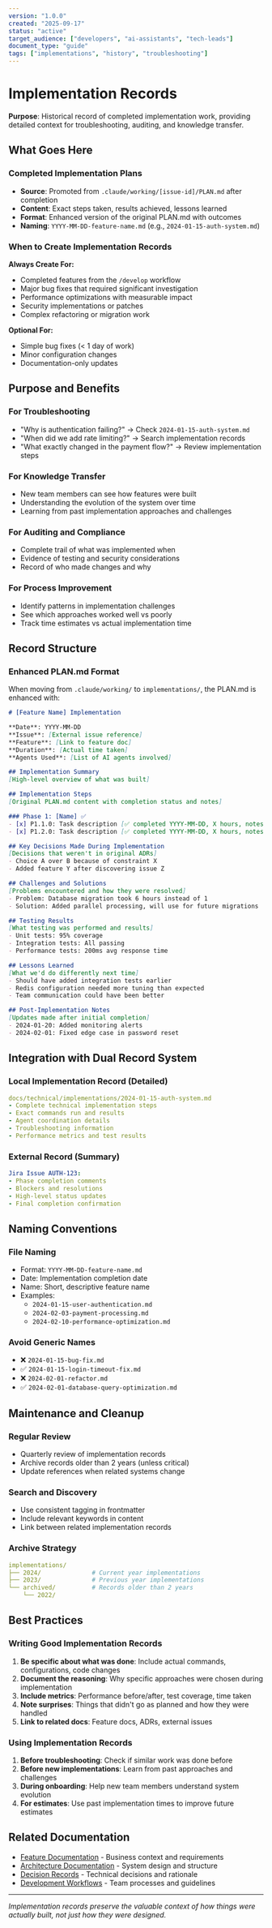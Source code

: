 ```yaml
---
version: "1.0.0"
created: "2025-09-17"
status: "active"
target_audience: ["developers", "ai-assistants", "tech-leads"]
document_type: "guide"
tags: ["implementations", "history", "troubleshooting"]
---
```


# Implementation Records

**Purpose**: Historical record of completed implementation work, providing detailed context for troubleshooting, auditing, and knowledge transfer.

## What Goes Here

### Completed Implementation Plans
- **Source**: Promoted from `.claude/working/[issue-id]/PLAN.md` after completion
- **Content**: Exact steps taken, results achieved, lessons learned
- **Format**: Enhanced version of the original PLAN.md with outcomes
- **Naming**: `YYYY-MM-DD-feature-name.md` (e.g., `2024-01-15-auth-system.md`)

### When to Create Implementation Records

**Always Create For:**
- Completed features from the `/develop` workflow
- Major bug fixes that required significant investigation
- Performance optimizations with measurable impact
- Security implementations or patches
- Complex refactoring or migration work

**Optional For:**
- Simple bug fixes (< 1 day of work)
- Minor configuration changes
- Documentation-only updates

## Purpose and Benefits

### For Troubleshooting
- "Why is authentication failing?" → Check `2024-01-15-auth-system.md`
- "When did we add rate limiting?" → Search implementation records
- "What exactly changed in the payment flow?" → Review implementation steps

### For Knowledge Transfer
- New team members can see how features were built
- Understanding the evolution of the system over time
- Learning from past implementation approaches and challenges

### For Auditing and Compliance
- Complete trail of what was implemented when
- Evidence of testing and security considerations
- Record of who made changes and why

### For Process Improvement
- Identify patterns in implementation challenges
- See which approaches worked well vs poorly
- Track time estimates vs actual implementation time

## Record Structure

### Enhanced PLAN.md Format
When moving from `.claude/working/` to `implementations/`, the PLAN.md is enhanced with:

```markdown
# [Feature Name] Implementation

**Date**: YYYY-MM-DD
**Issue**: [External issue reference]
**Feature**: [Link to feature doc]
**Duration**: [Actual time taken]
**Agents Used**: [List of AI agents involved]

## Implementation Summary
[High-level overview of what was built]

## Implementation Steps
[Original PLAN.md content with completion status and notes]

### Phase 1: [Name] ✅
- [x] P1.1.0: Task description [✅ completed YYYY-MM-DD, X hours, notes]
- [x] P1.2.0: Task description [✅ completed YYYY-MM-DD, X hours, notes]

## Key Decisions Made During Implementation
[Decisions that weren't in original ADRs]
- Choice A over B because of constraint X
- Added feature Y after discovering issue Z

## Challenges and Solutions
[Problems encountered and how they were resolved]
- Problem: Database migration took 6 hours instead of 1
- Solution: Added parallel processing, will use for future migrations

## Testing Results
[What testing was performed and results]
- Unit tests: 95% coverage
- Integration tests: All passing
- Performance tests: 200ms avg response time

## Lessons Learned
[What we'd do differently next time]
- Should have added integration tests earlier
- Redis configuration needed more tuning than expected
- Team communication could have been better

## Post-Implementation Notes
[Updates made after initial completion]
- 2024-01-20: Added monitoring alerts
- 2024-02-01: Fixed edge case in password reset
```

## Integration with Dual Record System

### Local Implementation Record (Detailed)
```yaml
docs/technical/implementations/2024-01-15-auth-system.md
- Complete technical implementation steps
- Exact commands run and results
- Agent coordination details
- Troubleshooting information
- Performance metrics and test results
```

### External Record (Summary)
```yaml
Jira Issue AUTH-123:
- Phase completion comments
- Blockers and resolutions
- High-level status updates
- Final completion confirmation
```

## Naming Conventions

### File Naming
- Format: `YYYY-MM-DD-feature-name.md`
- Date: Implementation completion date
- Name: Short, descriptive feature name
- Examples:
  - `2024-01-15-user-authentication.md`
  - `2024-02-03-payment-processing.md`
  - `2024-02-10-performance-optimization.md`

### Avoid Generic Names
- ❌ `2024-01-15-bug-fix.md`
- ✅ `2024-01-15-login-timeout-fix.md`
- ❌ `2024-02-01-refactor.md`
- ✅ `2024-02-01-database-query-optimization.md`

## Maintenance and Cleanup

### Regular Review
- Quarterly review of implementation records
- Archive records older than 2 years (unless critical)
- Update references when related systems change

### Search and Discovery
- Use consistent tagging in frontmatter
- Include relevant keywords in content
- Link between related implementation records

### Archive Strategy
```yaml
implementations/
├── 2024/              # Current year implementations
├── 2023/              # Previous year implementations
└── archived/          # Records older than 2 years
    └── 2022/
```

## Best Practices

### Writing Good Implementation Records

1. **Be specific about what was done**: Include actual commands, configurations, code changes
2. **Document the reasoning**: Why specific approaches were chosen during implementation
3. **Include metrics**: Performance before/after, test coverage, time taken
4. **Note surprises**: Things that didn't go as planned and how they were handled
5. **Link to related docs**: Feature docs, ADRs, external issues

### Using Implementation Records

1. **Before troubleshooting**: Check if similar work was done before
2. **Before new implementations**: Learn from past approaches and challenges
3. **During onboarding**: Help new team members understand system evolution
4. **For estimates**: Use past implementation times to improve future estimates

## Related Documentation

- [Feature Documentation](../features/README.md) - Business context and requirements
- [Architecture Documentation](../architecture/README.md) - System design and structure
- [Decision Records](../decisions/README.md) - Technical decisions and rationale
- [Development Workflows](../../development/workflows/) - Team processes and guidelines

---

*Implementation records preserve the valuable context of how things were actually built, not just how they were designed.*